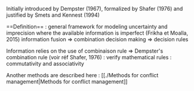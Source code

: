 Initially introduced by Dempster (1967), formalized by Shafer (1976) and justified by Smets and Kennest (1994)

==Definition== : general framework for modeling uncertainty and imprecision where the available information is imperfect (Frikha et Moalla, 2015)
information fusion => combination
decision making => decision rules

Information relies on the use of combinaison rule 
=> Dempster's combination rule (voir réf Shafer, 1976) : verify mathematical rules : commutativity and associativity 

Another methods are described here : [[./Methods for conflict management|Methods for conflict management]]

